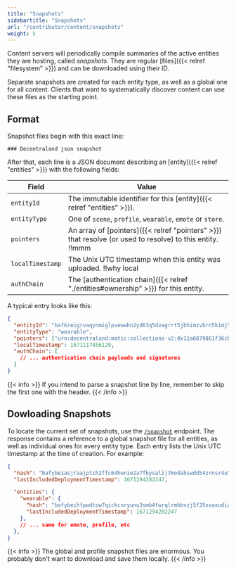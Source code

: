 ```yaml
---
title: "Snapshots"
sidebartitle: "Snapshots"
url: "/contributor/content/snapshots"
weight: 5
---
```


Content servers will periodically compile summaries of the active entities they are hosting, called _snapshots_. They are regular [files]({{< relref "filesystem" >}}) and can be downloaded using their ID.

Separate snapshots are created for each entity type, as well as a global one for all content. Clients that want to systematically discover content can use these files as the starting point.

## Format

Snapshot files begin with this exact line:

```
### Decentraland json snapshot
```

After that, each line is a JSON document describing an [entity]({{< relref "entities" >}}) with the following fields:

| Field | Value |
| ----- | --- |
| `entityId` | The immutable identifier for this [entity]({{< relref "entities" >}}).
| `entityType` | One of `scene`, `profile`, `wearable`, `emote` or `store`.
| `pointers` | An array of [pointers]({{< relref "pointers" >}}) that resolve (or used to resolve) to this entity. !!mmm
| `localTimestamp` | The Unix UTC timestamp when this entity was uploaded. !!why local
| `authChain` | The [authentication chain]({{< relref "./entities#ownership" >}}) for this entity.

A typical entry looks like this:

```json
{
  "entityId": "bafkreigrvaqynmiglpvewwhn2yd63q5dvagrrt5jbhimzvbrn5kimj5zne",
  "entityType": "wearable",
  "pointers": ["urn:decentraland:matic:collections-v2:0x11a6879861f36cbad632a4e7226816a16139fb33:0"],
  "localTimestamp": 1671117456129,
  "authChain": [
    // ... authentication chain payloads and signatures
  ]
}
```

{{< info >}}
If you intend to parse a snapshot line by line, remember to skip the first one with the header.
{{< /info >}}

## Dowloading Snapshots

To locate the current set of snapshots, use the [`/snapshot`](https://decentraland.github.io/catalyst-api-specs/#tag/Content-Server/operation/getActiveEntities) endpoint. The response contains a reference to a global snapshot file for all entities, as well as individual ones for every entity type. Each entry lists the Unix UTC timestamp at the time of creation. For example:

```json
{
  "hash": "bafybeiasjraajptih2ffc64hwnie2a7fbysalij7modahswdd54zrnsr4u",
  "lastIncludedDeploymentTimestamp": 1671294282247,

  "entities": {
    "wearable": {
      "hash": "bafybeihfpwdtow7qickcnryunu3smb4twrqlrmhbvzj5f25xvaxudiayyy",
      "lastIncludedDeploymentTimestamp": 1671294282247
    },
    // ... same for emote, profile, etc
  },
}
```

{{< info >}}
The global and profile snapshot files are enormous. You probably don't want to download and save them locally.
{{< /info >}}


